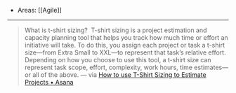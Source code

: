 
- Areas: [[Agile]]

---

> What is t-shirt sizing? 
> T-shirt sizing is a project estimation and capacity planning tool that helps you track how much time or effort an initiative will take. To do this, you assign each project or task a t-shirt size—from Extra Small to XXL—to represent that task’s relative effort. Depending on how you choose to use this tool, a t-shirt size can represent task scope, effort, complexity, work hours, time estimates—or all of the above. — via [How to use T-Shirt Sizing to Estimate Projects • Asana](https://asana.com/resources/t-shirt-sizing)
